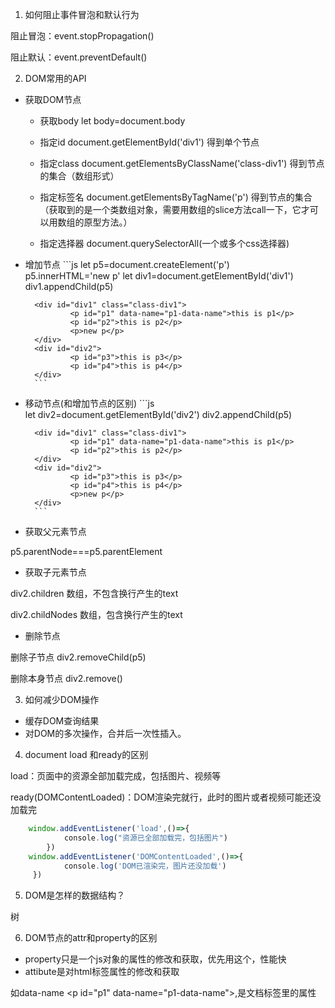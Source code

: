 1. 如何阻止事件冒泡和默认行为

阻止冒泡：event.stopPropagation()

阻止默认：event.preventDefault()
	
2. DOM常用的API
- 获取DOM节点

    - 获取body let body=document.body

    - 指定id document.getElementById('div1')  得到单个节点

    - 指定class document.getElementsByClassName('class-div1')  得到节点的集合（数组形式）

    - 指定标签名 document.getElementsByTagName('p')   得到节点的集合（获取到的是一个类数组对象，需要用数组的slice方法call一下，它才可以用数组的原型方法。）

    - 指定选择器 document.querySelectorAll(一个或多个css选择器)
		
- 增加节点
		```js
        let p5=document.createElement('p')
		p5.innerHTML='new p'
		let div1=document.getElementById('div1')
		div1.appendChild(p5)
		
		<div id="div1" class="class-div1">
		        <p id="p1" data-name="p1-data-name">this is p1</p>
		        <p id="p2">this is p2</p>
		        <p>new p</p>
		</div>
		<div id="div2">
		        <p id="p3">this is p3</p>
		        <p id="p4">this is p4</p>
		</div>
        ```
		
- 移动节点(和增加节点的区别)
		```js
        let div2=document.getElementById('div2')
		div2.appendChild(p5)
		
		<div id="div1" class="class-div1">
		        <p id="p1" data-name="p1-data-name">this is p1</p>
		        <p id="p2">this is p2</p>   
		</div>
		<div id="div2">
		        <p id="p3">this is p3</p>
		        <p id="p4">this is p4</p>
		        <p>new p</p>
		</div>
        ```
		
- 获取父元素节点

p5.parentNode===p5.parentElement  
		
- 获取子元素节点

div2.children  数组，不包含换行产生的text

div2.childNodes   数组，包含换行产生的text
		
- 删除节点

删除子节点 div2.removeChild(p5)

删除本身节点 div2.remove()
	
	
3. 如何减少DOM操作
- 缓存DOM查询结果
- 对DOM的多次操作，合并后一次性插入。
		
4. document load 和ready的区别

load：页面中的资源全部加载完成，包括图片、视频等

ready(DOMContentLoaded)：DOM渲染完就行，此时的图片或者视频可能还没加载完
```js
	window.addEventListener('load',()=>{
	        console.log("资源已全部加载完，包括图片")
	    })
	window.addEventListener('DOMContentLoaded',()=>{
	        console.log('DOM已渲染完，图片还没加载')
	 })	
```	

5. DOM是怎样的数据结构？

树
		
6. DOM节点的attr和property的区别
- property只是一个js对象的属性的修改和获取，优先用这个，性能快
- attibute是对html标签属性的修改和获取

如data-name <p id="p1" data-name="p1-data-name">,是文档标签里的属性
	
